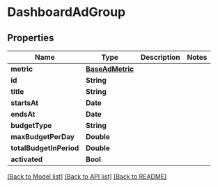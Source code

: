 # DashboardAdGroup

## Properties
Name | Type | Description | Notes
------------ | ------------- | ------------- | -------------
**metric** | [**BaseAdMetric**](BaseAdMetric.md) |  | 
**id** | **String** |  | 
**title** | **String** |  | 
**startsAt** | **Date** |  | 
**endsAt** | **Date** |  | 
**budgetType** | **String** |  | 
**maxBudgetPerDay** | **Double** |  | 
**totalBudgetInPeriod** | **Double** |  | 
**activated** | **Bool** |  | 

[[Back to Model list]](../README.md#documentation-for-models) [[Back to API list]](../README.md#documentation-for-api-endpoints) [[Back to README]](../README.md)


